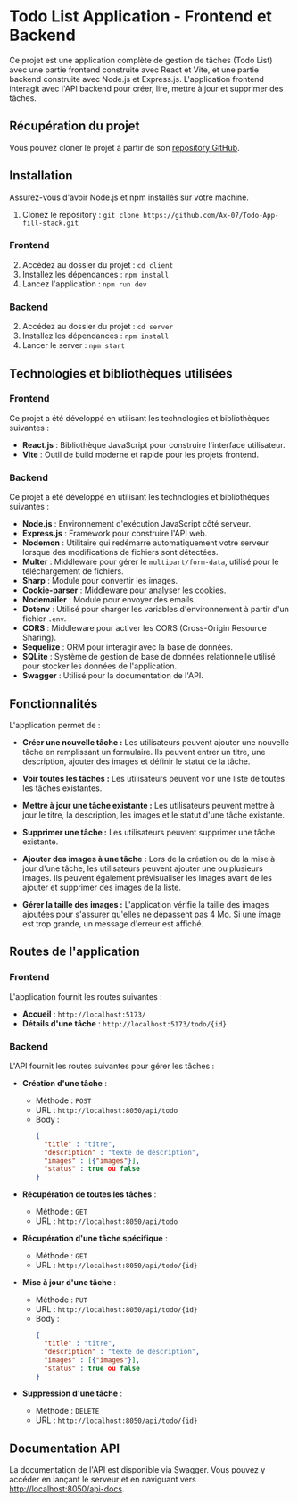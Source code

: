 # Todo List Application - Frontend et Backend

Ce projet est une application complète de gestion de tâches (Todo List) avec une partie frontend construite avec React et Vite, et une partie backend construite avec Node.js et Express.js. L'application frontend interagit avec l'API backend pour créer, lire, mettre à jour et supprimer des tâches.

## Récupération du projet

Vous pouvez cloner le projet à partir de son [repository GitHub](https://github.com/Ax-07/Todo-App-fill-stack.git).


## Installation

Assurez-vous d'avoir Node.js et npm installés sur votre machine.
1. Clonez le repository : `git clone https://github.com/Ax-07/Todo-App-fill-stack.git`

### Frontend

2. Accédez au dossier du projet : `cd client`
3. Installez les dépendances : `npm install`
4. Lancez l'application : `npm run dev`

### Backend

2. Accédez au dossier du projet : `cd server`
3. Installez les dépendances : `npm install`
4. Lancer le server : `npm start`

## Technologies et bibliothèques utilisées

### Frontend

Ce projet a été développé en utilisant les technologies et bibliothèques suivantes :

- **React.js** : Bibliothèque JavaScript pour construire l'interface utilisateur.
- **Vite** : Outil de build moderne et rapide pour les projets frontend.

### Backend

Ce projet a été développé en utilisant les technologies et bibliothèques suivantes :

- **Node.js** : Environnement d'exécution JavaScript côté serveur.
- **Express.js** : Framework pour construire l'API web.
- **Nodemon** : Utilitaire qui redémarre automatiquement votre serveur lorsque des modifications de fichiers sont détectées.
- **Multer** : Middleware pour gérer le `multipart/form-data`, utilisé pour le téléchargement de fichiers.
- **Sharp** : Module pour convertir les images.
- **Cookie-parser** : Middleware pour analyser les cookies.
- **Nodemailer** : Module pour envoyer des emails.
- **Dotenv** : Utilisé pour charger les variables d'environnement à partir d'un fichier `.env`.
- **CORS** : Middleware pour activer les CORS (Cross-Origin Resource Sharing).
- **Sequelize** : ORM pour interagir avec la base de données.
- **SQLite** : Système de gestion de base de données relationnelle utilisé pour stocker les données de l'application.
- **Swagger** : Utilisé pour la documentation de l'API.

## Fonctionnalités

L'application permet de :

- **Créer une nouvelle tâche :** Les utilisateurs peuvent ajouter une nouvelle tâche en remplissant un formulaire. Ils peuvent entrer un titre, une description, ajouter des images et définir le statut de la tâche.

- **Voir toutes les tâches :** Les utilisateurs peuvent voir une liste de toutes les tâches existantes.

- **Mettre à jour une tâche existante :** Les utilisateurs peuvent mettre à jour le titre, la description, les images et le statut d'une tâche existante.

- **Supprimer une tâche :** Les utilisateurs peuvent supprimer une tâche existante.

- **Ajouter des images à une tâche :** Lors de la création ou de la mise à jour d'une tâche, les utilisateurs peuvent ajouter une ou plusieurs images. Ils peuvent également prévisualiser les images avant de les ajouter et supprimer des images de la liste.

- **Gérer la taille des images :** L'application vérifie la taille des images ajoutées pour s'assurer qu'elles ne dépassent pas 4 Mo. Si une image est trop grande, un message d'erreur est affiché.

## Routes de l'application

### Frontend

L'application fournit les routes suivantes :

- **Accueil** : `http://localhost:5173/`
- **Détails d'une tâche** : `http://localhost:5173/todo/{id}`

### Backend

L'API fournit les routes suivantes pour gérer les tâches :

- **Création d'une tâche** : 
  - Méthode : `POST`
  - URL : `http://localhost:8050/api/todo`
  - Body : 
    ```json
    { 
      "title" : "titre", 
      "description" : "texte de description",
      "images" : [{"images"}],
      "status" : true ou false
    }
    ```

- **Récupération de toutes les tâches** :
  - Méthode : `GET`
  - URL : `http://localhost:8050/api/todo`

- **Récupération d'une tâche spécifique** :
  - Méthode : `GET`
  - URL : `http://localhost:8050/api/todo/{id}`

- **Mise à jour d'une tâche** :
  - Méthode : `PUT`
  - URL : `http://localhost:8050/api/todo/{id}`
  - Body : 
    ```json
    { 
      "title" : "titre", 
      "description" : "texte de description",
      "images" : [{"images"}],
      "status" : true ou false
    }
    ```

- **Suppression d'une tâche** :
  - Méthode : `DELETE`
  - URL : `http://localhost:8050/api/todo/{id}`

## Documentation API

La documentation de l'API est disponible via Swagger. Vous pouvez y accéder en lançant le serveur et en naviguant vers [http://localhost:8050/api-docs](http://localhost:8050/api-docs).